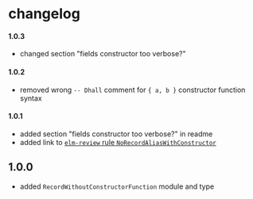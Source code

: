# changelog

#### 1.0.3

  - changed section "fields constructor too verbose?"

#### 1.0.2

  - removed wrong `-- Dhall` comment for `{ a, b }` constructor function syntax

#### 1.0.1

  - added section "fields constructor too verbose?" in readme
  - added link to [`elm-review` rule `NoRecordAliasWithConstructor`](https://dark.elm.dmy.fr/packages/lue-bird/elm-review-record-alias-constructor/latest/NoRecordAliasWithConstructor)


## 1.0.0

  - added `RecordWithoutConstructorFunction` module and type
